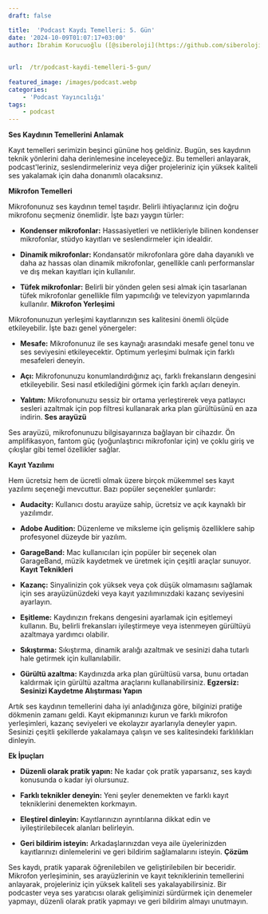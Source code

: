 ```yaml
---
draft: false

title:  'Podcast Kaydı Temelleri: 5. Gün'
date: '2024-10-09T01:07:17+03:00'
author: İbrahim Korucuoğlu ([@siberoloji](https://github.com/siberoloji))
 
 
url:  /tr/podcast-kaydi-temelleri-5-gun/
 
featured_image: /images/podcast.webp
categories:
    - 'Podcast Yayıncılığı'
tags:
    - podcast
---
```

**Ses Kaydının Temellerini Anlamak**

Kayıt temelleri serimizin beşinci gününe hoş geldiniz. Bugün, ses kaydının teknik yönlerini daha derinlemesine inceleyeceğiz. Bu temelleri anlayarak, podcast'leriniz, seslendirmeleriniz veya diğer projeleriniz için yüksek kaliteli ses yakalamak için daha donanımlı olacaksınız.

**Mikrofon Temelleri**

Mikrofonunuz ses kaydının temel taşıdır. Belirli ihtiyaçlarınız için doğru mikrofonu seçmeniz önemlidir. İşte bazı yaygın türler:
* **Kondenser mikrofonlar:**  Hassasiyetleri ve netlikleriyle bilinen kondenser mikrofonlar, stüdyo kayıtları ve seslendirmeler için idealdir.

* **Dinamik mikrofonlar:**  Kondansatör mikrofonlara göre daha dayanıklı ve daha az hassas olan dinamik mikrofonlar, genellikle canlı performanslar ve dış mekan kayıtları için kullanılır.

* **Tüfek mikrofonlar:**  Belirli bir yönden gelen sesi almak için tasarlanan tüfek mikrofonlar genellikle film yapımcılığı ve televizyon yapımlarında kullanılır.
**Mikrofon Yerleşimi**

Mikrofonunuzun yerleşimi kayıtlarınızın ses kalitesini önemli ölçüde etkileyebilir. İşte bazı genel yönergeler:
* **Mesafe:**  Mikrofonunuz ile ses kaynağı arasındaki mesafe genel tonu ve ses seviyesini etkileyecektir. Optimum yerleşimi bulmak için farklı mesafeleri deneyin.

* **Açı:**  Mikrofonunuzu konumlandırdığınız açı, farklı frekansların dengesini etkileyebilir. Sesi nasıl etkilediğini görmek için farklı açıları deneyin.

* **Yalıtım:**  Mikrofonunuzu sessiz bir ortama yerleştirerek veya patlayıcı sesleri azaltmak için pop filtresi kullanarak arka plan gürültüsünü en aza indirin.
**Ses arayüzü**

Ses arayüzü, mikrofonunuzu bilgisayarınıza bağlayan bir cihazdır. Ön amplifikasyon, fantom güç (yoğunlaştırıcı mikrofonlar için) ve çoklu giriş ve çıkışlar gibi temel özellikler sağlar.

**Kayıt  Yazılımı**

Hem ücretsiz hem de ücretli olmak üzere birçok mükemmel ses kayıt yazılımı seçeneği mevcuttur. Bazı popüler seçenekler şunlardır:
* **Audacity:**  Kullanıcı dostu arayüze sahip, ücretsiz ve açık kaynaklı bir yazılımdır.

* **Adobe Audition:**  Düzenleme ve miksleme için gelişmiş özelliklere sahip profesyonel düzeyde bir yazılım.

* **GarageBand:**  Mac kullanıcıları için popüler bir seçenek olan GarageBand, müzik kaydetmek ve üretmek için çeşitli araçlar sunuyor.
**Kayıt Teknikleri**
* **Kazanç:**  Sinyalinizin çok yüksek veya çok düşük olmamasını sağlamak için ses arayüzünüzdeki veya kayıt yazılımınızdaki kazanç seviyesini ayarlayın.

* **Eşitleme:**  Kaydınızın frekans dengesini ayarlamak için eşitlemeyi kullanın. Bu, belirli frekansları iyileştirmeye veya istenmeyen gürültüyü azaltmaya yardımcı olabilir.

* **Sıkıştırma:**  Sıkıştırma, dinamik aralığı azaltmak ve sesinizi daha tutarlı hale getirmek için kullanılabilir.

* **Gürültü azaltma:**  Kaydınızda arka plan gürültüsü varsa, bunu ortadan kaldırmak için gürültü azaltma araçlarını kullanabilirsiniz.
**Egzersiz: Sesinizi Kaydetme Alıştırması Yapın**

Artık ses kaydının temellerini daha iyi anladığınıza göre, bilginizi pratiğe dökmenin zamanı geldi. Kayıt ekipmanınızı kurun ve farklı mikrofon yerleşimleri, kazanç seviyeleri ve ekolayzır ayarlarıyla deneyler yapın. Sesinizi çeşitli şekillerde yakalamaya çalışın ve ses kalitesindeki farklılıkları dinleyin.

**Ek İpuçları**
* **Düzenli olarak pratik yapın:**  Ne kadar çok pratik yaparsanız, ses kaydı konusunda o kadar iyi olursunuz.

* **Farklı teknikler deneyin:**  Yeni şeyler denemekten ve farklı kayıt tekniklerini denemekten korkmayın.

* **Eleştirel dinleyin:**  Kayıtlarınızın ayrıntılarına dikkat edin ve iyileştirilebilecek alanları belirleyin.

* **Geri bildirim isteyin:**  Arkadaşlarınızdan veya aile üyelerinizden kayıtlarınızı dinlemelerini ve geri bildirim sağlamalarını isteyin.
**Çözüm**

Ses kaydı, pratik yaparak öğrenilebilen ve geliştirilebilen bir beceridir. Mikrofon yerleşiminin, ses arayüzlerinin ve kayıt tekniklerinin temellerini anlayarak, projeleriniz için yüksek kaliteli ses yakalayabilirsiniz. Bir podcaster veya ses yaratıcısı olarak gelişiminizi sürdürmek için denemeler yapmayı, düzenli olarak pratik yapmayı ve geri bildirim almayı unutmayın.
